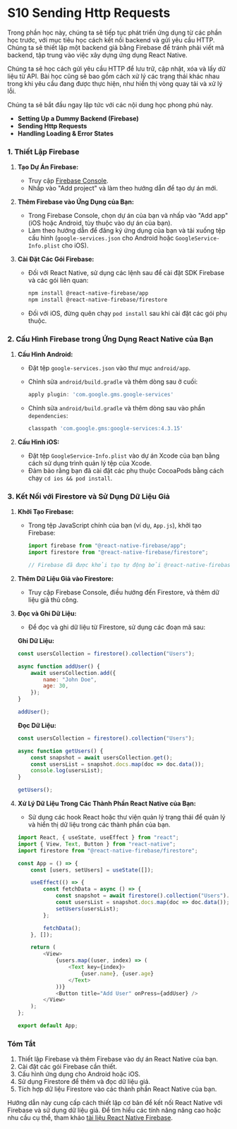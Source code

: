 # S10 Sending Http Requests

Trong phần học này, chúng ta sẽ tiếp tục phát triển ứng dụng từ các phần học trước, với mục tiêu học cách kết nối backend và gửi yêu cầu HTTP. Chúng ta sẽ thiết lập một backend giả bằng Firebase để tránh phải viết mã backend, tập trung vào việc xây dựng ứng dụng React Native.

Chúng ta sẽ học cách gửi yêu cầu HTTP để lưu trữ, cập nhật, xóa và lấy dữ liệu từ API. Bài học cũng sẽ bao gồm cách xử lý các trạng thái khác nhau trong khi yêu cầu đang được thực hiện, như hiển thị vòng quay tải và xử lý lỗi.

Chúng ta sẽ bắt đầu ngay lập tức với các nội dung học phong phú này.

-   **Setting Up a Dummy Backend (Firebase)**
-   **Sending Http Requests**
-   **Handling Loading & Error States**

### 1. **Thiết Lập Firebase**

1. **Tạo Dự Án Firebase:**

    - Truy cập [Firebase Console](https://console.firebase.google.com/).
    - Nhấp vào "Add project" và làm theo hướng dẫn để tạo dự án mới.

2. **Thêm Firebase vào Ứng Dụng của Bạn:**

    - Trong Firebase Console, chọn dự án của bạn và nhấp vào "Add app" (iOS hoặc Android, tùy thuộc vào dự án của bạn).
    - Làm theo hướng dẫn để đăng ký ứng dụng của bạn và tải xuống tệp cấu hình (`google-services.json` cho Android hoặc `GoogleService-Info.plist` cho iOS).

3. **Cài Đặt Các Gói Firebase:**

    - Đối với React Native, sử dụng các lệnh sau để cài đặt SDK Firebase và các gói liên quan:

        ```bash
        npm install @react-native-firebase/app
        npm install @react-native-firebase/firestore
        ```

    - Đối với iOS, đừng quên chạy `pod install` sau khi cài đặt các gói phụ thuộc.

### 2. **Cấu Hình Firebase trong Ứng Dụng React Native của Bạn**

1. **Cấu Hình Android:**

    - Đặt tệp `google-services.json` vào thư mục `android/app`.
    - Chỉnh sửa `android/build.gradle` và thêm dòng sau ở cuối:

        ```gradle
        apply plugin: 'com.google.gms.google-services'
        ```

    - Chỉnh sửa `android/build.gradle` và thêm dòng sau vào phần `dependencies`:

        ```gradle
        classpath 'com.google.gms:google-services:4.3.15'
        ```

2. **Cấu Hình iOS:**
    - Đặt tệp `GoogleService-Info.plist` vào dự án Xcode của bạn bằng cách sử dụng trình quản lý tệp của Xcode.
    - Đảm bảo rằng bạn đã cài đặt các phụ thuộc CocoaPods bằng cách chạy `cd ios && pod install`.

### 3. **Kết Nối với Firestore và Sử Dụng Dữ Liệu Giả**

1. **Khởi Tạo Firebase:**

    - Trong tệp JavaScript chính của bạn (ví dụ, `App.js`), khởi tạo Firebase:

        ```javascript
        import firebase from "@react-native-firebase/app";
        import firestore from "@react-native-firebase/firestore";

        // Firebase đã được khởi tạo tự động bởi @react-native-firebase/app
        ```

2. **Thêm Dữ Liệu Giả vào Firestore:**

    - Truy cập Firebase Console, điều hướng đến Firestore, và thêm dữ liệu giả thủ công.

3. **Đọc và Ghi Dữ Liệu:**

    - Để đọc và ghi dữ liệu từ Firestore, sử dụng các đoạn mã sau:

    **Ghi Dữ Liệu:**

    ```javascript
    const usersCollection = firestore().collection("Users");

    async function addUser() {
        await usersCollection.add({
            name: "John Doe",
            age: 30,
        });
    }

    addUser();
    ```

    **Đọc Dữ Liệu:**

    ```javascript
    const usersCollection = firestore().collection("Users");

    async function getUsers() {
        const snapshot = await usersCollection.get();
        const usersList = snapshot.docs.map(doc => doc.data());
        console.log(usersList);
    }

    getUsers();
    ```

4. **Xử Lý Dữ Liệu Trong Các Thành Phần React Native của Bạn:**

    - Sử dụng các hook React hoặc thư viện quản lý trạng thái để quản lý và hiển thị dữ liệu trong các thành phần của bạn.

    ```javascript
    import React, { useState, useEffect } from "react";
    import { View, Text, Button } from "react-native";
    import firestore from "@react-native-firebase/firestore";

    const App = () => {
        const [users, setUsers] = useState([]);

        useEffect(() => {
            const fetchData = async () => {
                const snapshot = await firestore().collection("Users").get();
                const usersList = snapshot.docs.map(doc => doc.data());
                setUsers(usersList);
            };

            fetchData();
        }, []);

        return (
            <View>
                {users.map((user, index) => (
                    <Text key={index}>
                        {user.name}, {user.age}
                    </Text>
                ))}
                <Button title="Add User" onPress={addUser} />
            </View>
        );
    };

    export default App;
    ```

### Tóm Tắt

1. Thiết lập Firebase và thêm Firebase vào dự án React Native của bạn.
2. Cài đặt các gói Firebase cần thiết.
3. Cấu hình ứng dụng cho Android hoặc iOS.
4. Sử dụng Firestore để thêm và đọc dữ liệu giả.
5. Tích hợp dữ liệu Firestore vào các thành phần React Native của bạn.

Hướng dẫn này cung cấp cách thiết lập cơ bản để kết nối React Native với Firebase và sử dụng dữ liệu giả. Để tìm hiểu các tính năng nâng cao hoặc nhu cầu cụ thể, tham khảo [tài liệu React Native Firebase](https://rnfirebase.io/).
